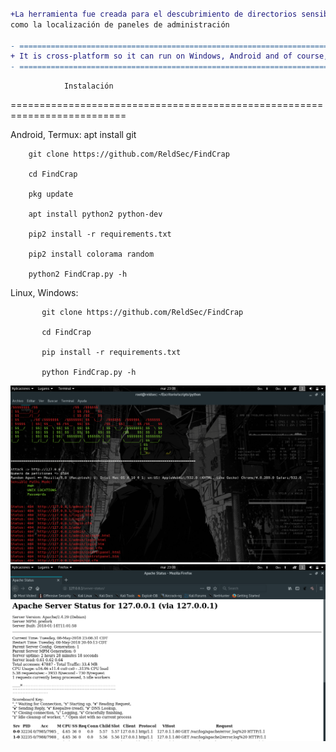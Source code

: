 ```diff

+La herramienta fue creada para el descubrimiento de directorios sensibles en aplicaciones web así
como la localización de paneles de administración

- ==========================================================================
+ It is cross-platform so it can run on Windows, Android and of course, Linux
- ==========================================================================

```

			    Instalación

==========================================================================

Android, Termux:
		apt install git
		
		git clone https://github.com/ReldSec/FindCrap
		
		cd FindCrap
		
		pkg update
		
		apt install python2 python-dev
		
		pip2 install -r requirements.txt
		
		pip2 install colorama random
		
		python2 FindCrap.py -h


Linux, Windows:

	       git clone https://github.com/ReldSec/FindCrap
	       
	       cd FindCrap
	       
	       pip install -r requirements.txt
	       
	       python FindCrap.py -h

![alt text](https://github.com/ReldSec/FindCrap/blob/master/dbcore/FIndCrap_Start.png)
![alt text](https://github.com/ReldSec/FindCrap/blob/master/dbcore/Status.png)
